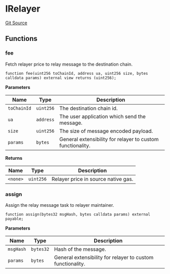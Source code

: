 # IRelayer
[Git Source](https://github.com/darwinia-network/ORMP/blob/bfc33075bd9a7ec216d3d5b5407194e8cde9bd94/src/interfaces/IRelayer.sol)


## Functions
### fee

Fetch relayer price to relay message to the destination chain.


```solidity
function fee(uint256 toChainId, address ua, uint256 size, bytes calldata params) external view returns (uint256);
```
**Parameters**

|Name|Type|Description|
|----|----|-----------|
|`toChainId`|`uint256`|The destination chain id.|
|`ua`|`address`|The user application which send the message.|
|`size`|`uint256`|The size of message encoded payload.|
|`params`|`bytes`|General extensibility for relayer to custom functionality.|

**Returns**

|Name|Type|Description|
|----|----|-----------|
|`<none>`|`uint256`|Relayer price in source native gas.|


### assign

Assign the relay message task to relayer maintainer.


```solidity
function assign(bytes32 msgHash, bytes calldata params) external payable;
```
**Parameters**

|Name|Type|Description|
|----|----|-----------|
|`msgHash`|`bytes32`|Hash of the message.|
|`params`|`bytes`|General extensibility for relayer to custom functionality.|


